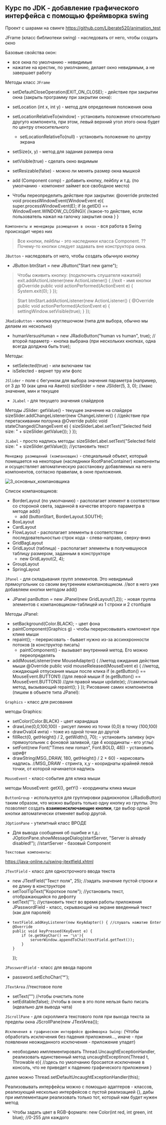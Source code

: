 
## **Курс по JDK - добавление графического интерфейса с помощью фреймворка swing**

Проект с шарами на свинге https://github.com/Liberate520/animation_test

JFrame (класс библиотеки swing) - наследовать от него, чтобы создать окно

Базовые свойства окон:
* все окна по умолчанию - невидимые
* нажатие на крестик, по умолчанию, делает окно невидимым, а не завершает работу

Методы класс `JFrame`

- setDefaultCloseOperation(EXIT_ON_CLOSE); - действие при закрытии окна (закрыть программу при закрытии окна):

- setLocation (int x, int y) - метод для определения положения окна

- setLocationRelativeTo(window) - установить положение относительно другуго компонента, при этом, левый верхний угол этого окна будет по центру относительного
  - setLocationRelativeTo(null) - установить положение по центру экрана

- setSize(x, y) - метод для задания размера окна

- setVisible(true) - сделать окно видимым

- setResizable(false) - можно ли менять размер окна мышкой

- add (Component comp) - добавить кнопку, лейблу и т.д. (по умолчанию - компонент займет все свободное место)

* Чтобы переопределить действие при закрытии:
@override
protected void processWindowEvent(WindowEvent e){
    super.processWindowEvent(E);
    if (e.getID() == WindowEvent.WINDOW_CLOSING){
        //какое-то действие, если пользователь нажал на галочку закрытия окна
    }
}

`Компоненты и менеджеры размещения в окнах` - вся работа в Swing происходит через них

> Все кнопки, лейблы - это наследники класса Component. ?? Почему-то кнопки следует задавать вне конструктора окна.

`JButton` - наследовать от него, чтобы создать обычную кнопку
  * JButton btnStart = new JButton("Start new game");
  

> Чтобы оживить кнопку: (подключить слушателя нажатий)
        exit.addActionListener(new ActionListener() { //exit - имя кнопки
            @Override
            public void actionPerformed(ActionEvent e) {
                System.exit(0);
            }
        });

> Start
            btnStart.addActionListener(new ActionListener() {
            @Override
            public void actionPerformed(ActionEvent e) {
                settingWindow.setVisible(true);
            }
        });

`JRadioButton` - кнопка  круглешочком (типа для выбора, обычно мы делаем их несколько)
  * humanVersusHuman = new JRadioButton("human vs human", true); //второй параметр - кнопка выбрана (при нескольких кнопках, одна всегда долджна быть true);

Методы:
* setSelected(true) - или включаем так
* isSelected - вернет тру или фолс

`JSlider` - поле с бегунком для выбора значения параметра (например, от 3 до 10 (как цена на Авито)) sizeSlider = new JSlider(5, 3, 0); //макс значение, мин и текущее
  * `JLabel` - для текущего значения слайдеров

Методы JSlider: 
getValue() - текущее значение на слайдере
sizeSlider.addChangeListener(new ChangeListener() { //действие при перетаскивании ползунка
            @Override
            public void stateChanged(ChangeEvent e) {
                sizeSliderLabel.setText("Selected field size: " + sizeSlider.getValue());
            }
        });

`JLabel` - просто надпись
методы: 
sizeSliderLabel.setText("Selected field size: " + sizeSlider.getValue()); //установить текст


`Менеджер размещений (компановщик)` - специальный объект, который помещается на некоторые (наследники RootPaneContainer) компоненты и осуществляет автоматическую расстановку добавляемых на него компонентов, согласно правилам, в окне приложения.

![3_основных_компановщика](images/linkers.png)

Список компановщиков:
* BorderLayout (по умолчанию) - располагает элемент в соответствии со стороной света, заданной в качестве второго параметра в методе add()
  * add (buttonStart, BorderLayout.SOUTH);
* BoxLayout
* CardLayout
* FlowLayout - располагает элементы в соответствии с последовательностью строк кода - слева-направо, сверху-вниз
* GridBagLayout
* GridLayout (таблица) - располагает элементы в получившуюся таблицу размером, заданным в конструкторе
  * new GridLayout(2, 4);
* GroupLayout
* SpringLayout

`JPanel` - для складывания групп элементов. Это невидимый прямоугольник со своим внутренним компановщиком. //вот в него уже добавляем кнопки методом add()
  * JPanel panButton = new JPanel(new GridLayout(1,2)); - новая группа элементов с компановщиком-таблицей из 1 строки и 2 столбцов

Методы JPanel:
* setBackground(Color.BLACK); - цвет фона
* paintComponent(Graphics g) - чтобы перерисовывать компонент при клике мыши
* repaint(); - перерисовать - бывает нужно из-за ассинхронности потоков (в конструктор писать)
  * paintComponent() - вызывает внутренний метод. Его можно переопределять
* addMouseListener(new MouseAdapter() { //метод ожидания действия мыши
    @Override
    public void mouseReleased(MouseEvent e) { //метод, ожидающий отпускания мыши после клика
        if (e.getButton() == MouseEvent.BUTTON1) //для левой мыши
        if (e.getButton() == MouseEvent.BUTTON3) //для правой мыши
        update(e); //самописный метод, вызывающий repaint();
    }
});
Рисование самих компонентов (пишем в объекте типа JPanel):

`Graphics` - класс для рисования

методы Graphics:
- setColor(Color.BLACK) - цвет карандаша
- drawLine(0,0,100,100) - рисует линию из точки (0,0) в точку (100,100)
- drawOval(4 инта) - тоже из одной точки до другой
- fillRect(0, getHeight() / 2, getWidth(), 70); - установить заливку (крч прямоугольник с фоновой заливкой, где 4 координаты - его углы)
- setFont(new Font("Times new roman", Font.BOLD, 48)) - установить шрифт
- drawString(MSG_DRAW, 180, getHeight() / 2 + 60) - нарисовать надпись. //MSG_DRAW - стринга, x,y - коориднаты крайней левой точки, от которой начинается надпись

`MouseEvent` - класс-событие для клика мыши

методы MouseEvent:
getX(), getY() - координаты клика мыши 

`ButtonGroup` - используется для группировки радиокнопок (JRadioButton) таким образом, что можно выбрать только одну кнопку из группы. Это позволяет создать **взаимоисключающие кнопки**, где выбор одной кнопки автоматически отменяет выбор другой.

`JOptionPane` - утилитный класс ВРОДЕ

* Для вывода сообщения об ошибке и т.д.:
JOptionPane.showMessageDialog(startServer, "Server is already disabled!"); //startServer - базовый Component

`Текстовые компоненты:`

https://java-online.ru/swing-jtextfield.xhtml

`JTextField` - класс для однострочного ввода текста
  * new JTextField("Текст поля", 25); //задать значение пустой строки и ее длину в конструкторе
  * setToolTipText("Короткое поле"); //установить текст, отображающийся по дефолту  
  * setText(""); //установить текст во время работы приложения
JPasswordField - класс, скрывающий на экране введенный текст (как для паролей)
  *     textField.addKeyListener(new KeyAdapter() { //слушать нажатие Enter
        @Override
        public void keyPressed(KeyEvent e) {
            if (e.getKeyChar() == '\n'){
                serverWindow.appendToChat(textField.getText());
            }
        }
    });

`JPasswordField` - класс для ввода пароля
- password.setEchoChar('*');

`JTextArea` //текстовое поле
  * setText("") //чтобы очистить поле
  * setEditable(false); //чтобы в окне в это поле нельзя было писать (идеально для вывода чата)

`JScrollPane` - для скроллинга текстового поля при выхода текста за пределы окна
JScrollPane(new JTextArea());


`Исключения в графическом интерфейсе фреймворка Swing:`
(Чтобы обработать исключения без падения приложения..., иначе - при появлении неожиданного исключения - приложение упадет)
 - необходимо имплементировать Thread.UncaughtExceptionHandler, реализовать единственный метод uncaughtExceptinon(Thread t, Throwable e){
    //здесь по умолчанию бросается исключение в консоль, что не приведет к падению графического приложения
 }

 далее можно Thread.setDefaultUncaughtExceptionHandler(this);

 Реализовывать интерфейсы можно с помощью адаптеров - классов, реализующий несколько интерфейсов с пустой реализацией {}, дабы при имплементации реализовать только тот, который нам будет нужен метод

 * Чтобы задать цвет в RGB-формате:
 new Color(int red, int green, int blue); //0-255 для каждого


